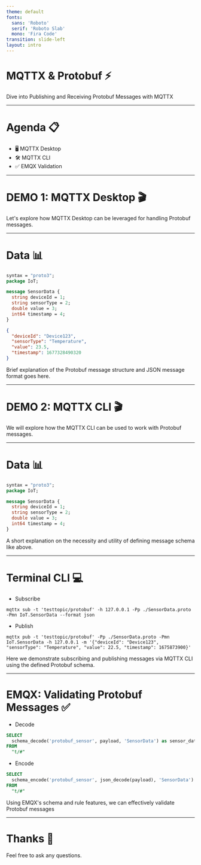 ```yaml
---
theme: default
fonts:
  sans: 'Roboto'
  serif: 'Roboto Slab'
  mono: 'Fira Code'
transition: slide-left
layout: intro
---
```


# MQTTX & Protobuf ⚡️

<div class="text-lg mt-12">
  <span @click="$slidev.nav.next" class="cursor-pointer text-gray">
    Dive into Publishing and Receiving Protobuf Messages with MQTTX <carbon:arrow-right class="inline"/>
  </span>
</div>

---

# Agenda 📋

- 🖥️ MQTTX Desktop
- 🛠️ MQTTX CLI
- ✅ EMQX Validation

---

<div class="flex flex-col justify-center h-full space-y-4">
  <div class="text-2xl">
    <h1>DEMO 1: MQTTX Desktop 🎬</h1>
  </div>
  <div class="text-lg text-gray">
    Let's explore how MQTTX Desktop can be leveraged for handling Protobuf messages.
  </div>
</div>

---

# Data 📊

```protobuf
syntax = "proto3";
package IoT;

message SensorData {
  string deviceId = 1;
  string sensorType = 2;
  double value = 3;
  int64 timestamp = 4;
}
```

```json
{
  "deviceId": "Device123",
  "sensorType": "Temperature",
  "value": 23.5,
  "timestamp": 1677328490320
}
```

<div class="my-6 text-gray">
  Brief explanation of the Protobuf message structure and JSON message format goes here.
</div>

---

<div class="flex flex-col justify-center h-full space-y-4">
  <div class="text-2xl">
    <h1>DEMO 2: MQTTX CLI 🎬</h1>
  </div>
  <div class="text-lg text-gray">
    We will explore how the MQTTX CLI can be used to work with Protobuf messages.
  </div>
</div>

---

# Data 📊

```protobuf
syntax = "proto3";
package IoT;

message SensorData {
  string deviceId = 1;
  string sensorType = 2;
  double value = 3;
  int64 timestamp = 4;
}
```

<div class="my-6 text-gray">A short explanation on the necessity and utility of defining message schema like above.</div>

---

# Terminal CLI 💻

- Subscribe

```shell
mqttx sub -t 'testtopic/protobuf' -h 127.0.0.1 -Pp ./SensorData.proto -Pmn IoT.SensorData --format json
```

- Publish

```shell
mqttx pub -t 'testtopic/protobuf' -Pp ./SensorData.proto -Pmn IoT.SensorData -h 127.0.0.1 -m '{"deviceId": "Device123", "sensorType": "Temperature", "value": 22.5, "timestamp": 1675873900}'
```

<div class="my-6 text-gray">Here we demonstrate subscribing and publishing messages via MQTTX CLI using the defined Protobuf schema.</div>

---

# EMQX: Validating Protobuf Messages ✅

- Decode

```sql
SELECT
  schema_decode('protobuf_sensor', payload, 'SensorData') as sensor_data, payload
FROM
  "t/#"
```

- Encode

```sql
SELECT
  schema_encode('protobuf_sensor', json_decode(payload), 'SensorData') as protobuf_sensor
FROM
  "t/#"
```

<div class="my-6 text-gray">Using EMQX's schema and rule features, we can effectively validate Protobuf messages</div>

---

<div class="flex flex-col justify-center items-center h-full space-y-4">
  <h1 class="text-2xl font-semibold">
    Thanks 🙏
  </h1>
  <div class="text-lg">
    Feel free to ask any questions.
  </div>
</div>
